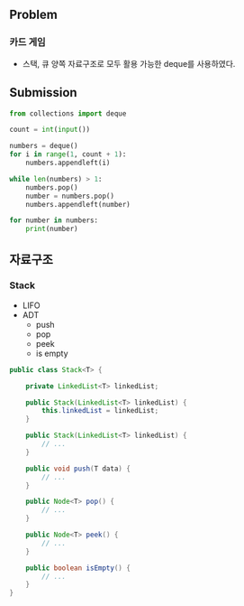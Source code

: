 ## Problem
### 카드 게임
- 스택, 큐 양쪽 자료구조로 모두 활용 가능한 deque를 사용하였다.

## Submission
```python
from collections import deque

count = int(input())

numbers = deque()
for i in range(1, count + 1):
    numbers.appendleft(i)

while len(numbers) > 1:
    numbers.pop()
    number = numbers.pop()
    numbers.appendleft(number)

for number in numbers:
    print(number)
```

## 자료구조
### Stack
- LIFO
- ADT
  - push
  - pop
  - peek
  - is empty
```java
public class Stack<T> {

    private LinkedList<T> linkedList;

    public Stack(LinkedList<T> linkedList) {
        this.linkedList = linkedList;
    }

    public Stack(LinkedList<T> linkedList) {
        // ...
    }

    public void push(T data) {
        // ...
    }

    public Node<T> pop() {
        // ...
    }

    public Node<T> peek() {
        // ...
    }

    public boolean isEmpty() {
        // ...
    }
}

```